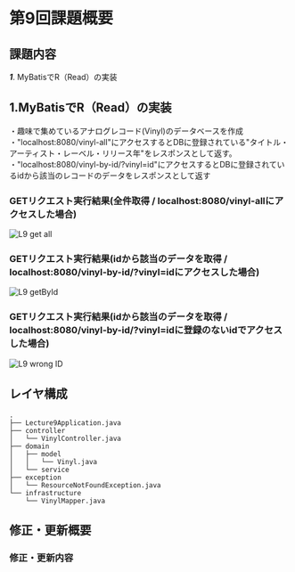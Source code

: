 # 第9回課題概要

## 課題内容

***1***. MyBatisでR（Read）の実装

## 1.MyBatisでR（Read）の実装

・趣味で集めているアナログレコード(Vinyl)のデータベースを作成\
・"localhost:8080/vinyl-all"にアクセスするとDBに登録されている"タイトル・アーティスト・レーベル・リリース年"をレスポンスとして返す。\
・"localhost:8080/vinyl-by-id/?vinyl=id"にアクセスするとDBに登録されているidから該当のレコードのデータをレスポンスとして返す

### GETリクエスト実行結果(全件取得 / localhost:8080/vinyl-allにアクセスした場合)

![L9 get all](https://user-images.githubusercontent.com/103630732/178266034-7f954812-d853-41a8-92a7-8d5618757e3b.png)

### GETリクエスト実行結果(idから該当のデータを取得 / localhost:8080/vinyl-by-id/?vinyl=idにアクセスした場合)

![L9 getById](https://user-images.githubusercontent.com/103630732/178266111-bc5b6770-1f30-4a37-b71d-2b3cc64db424.png)

### GETリクエスト実行結果(idから該当のデータを取得 / localhost:8080/vinyl-by-id/?vinyl=idに登録のないidでアクセスした場合)

![L9 wrong ID](https://user-images.githubusercontent.com/103630732/178266146-8fc3e111-c19e-4977-9e18-2d8522312386.png)

## レイヤ構成

````
.
├── Lecture9Application.java
├── controller
│   └── VinylController.java
├── domain
│   ├── model
│   │   └── Vinyl.java
│   └── service
├── exception
│   └── ResourceNotFoundException.java
└── infrastructure
    └── VinylMapper.java

````

## 修正・更新概要

### 修正・更新内容


